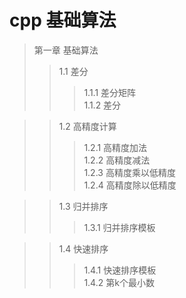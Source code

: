 # cpp 基础算法
> 第一章  基础算法
>> 1.1 差分
>>> 1.1.1 差分矩阵  
>>> 1.1.2 差分

>> 1.2 高精度计算
>>> 1.2.1 高精度加法  
>>> 1.2.2 高精度减法  
>>> 1.2.3 高精度乘以低精度  
>>> 1.2.4 高精度除以低精度

>> 1.3 归并排序
>>> 1.3.1 归并排序模板

>> 1.4 快速排序
>>> 1.4.1 快速排序模板  
>>> 1.4.2 第k个最小数  
